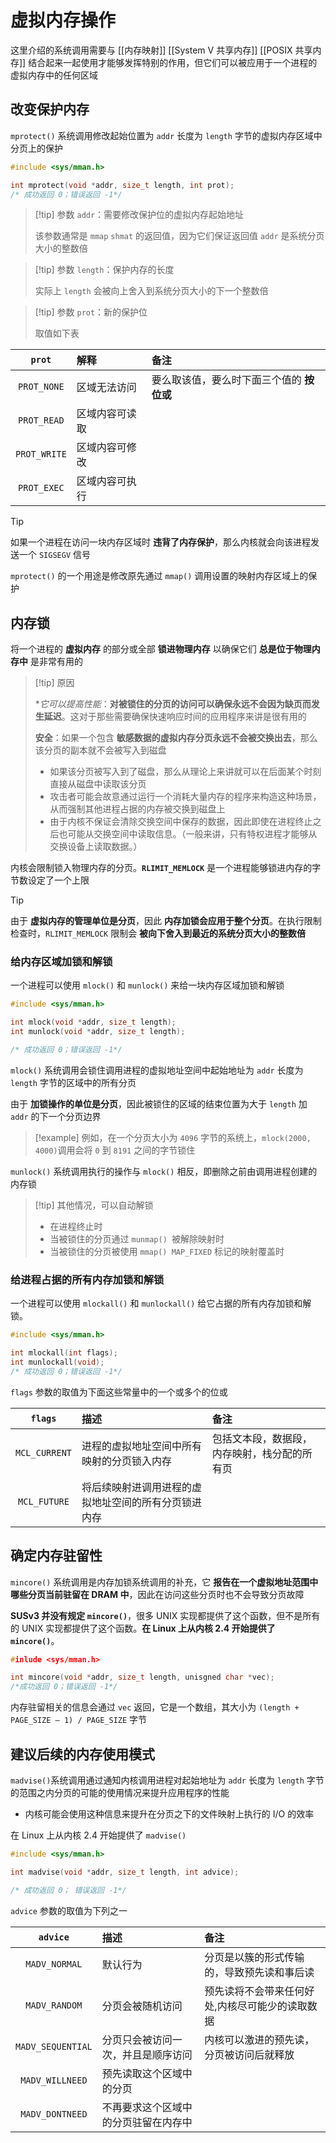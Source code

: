 # 虚拟内存操作

这里介绍的系统调用需要与 [[内存映射]]  [[System V 共享内存]]  [[POSIX 共享内存]] 结合起来一起使用才能够发挥特别的作用，但它们可以被应用于一个进程的虚拟内存中的任何区域

## 改变保护内存

`mprotect()` 系统调用修改起始位置为 `addr` 长度为 `length` 字节的虚拟内存区域中分页上的保护

```c
#include <sys/mman.h>

int mprotect(void *addr, size_t length, int prot);
/* 成功返回 0；错误返回 -1*/
```

> [!tip] 参数 `addr`：需要修改保护位的虚拟内存起始地址
> 
> 该参数通常是 `mmap` `shmat` 的返回值，因为它们保证返回值 `addr` 是系统分页大小的整数倍 
> 

> [!tip] 参数 `length`：保护内存的长度
> 
> 实际上 `length` 会被向上舍入到系统分页大小的下一个整数倍
> 

> [!tip] 参数 `prot`：新的保护位
> 
> 取值如下表

|    `prot`     | 解释      | 备注                      |
| :-----------: | :------ | :---------------------- |
| ``PROT_NONE`` | 区域无法访问  | 要么取该值，要么时下面三个值的 **按位或** |
|  `PROT_READ`  | 区域内容可读取 |                         |
| `PROT_WRITE`  | 区域内容可修改 |                         |
|  `PROT_EXEC`  | 区域内容可执行 |                         |

> [!tip] 
> 
> 如果一个进程在访问一块内存区域时 **违背了内存保护**，那么内核就会向该进程发送一个 `SIGSEGV` 信号
> 

`mprotect()` 的一个用途是修改原先通过 `mmap()` 调用设置的映射内存区域上的保护

## 内存锁

将一个进程的 **虚拟内存** 的部分或全部 **锁进物理内存** 以确保它们 **总是位于物理内存中** 是非常有用的

> [!tip] 原因
> 
> **它可以提高性能*：**对被锁住的分页的访问可以确保永远不会因为缺页而发生延迟**。这对于那些需要确保快速响应时间的应用程序来讲是很有用的
> 
> **安全**：如果一个包含 **敏感数据的虚拟内存分页永远不会被交换出去**，那么该分页的副本就不会被写入到磁盘
> + 如果该分页被写入到了磁盘，那么从理论上来讲就可以在后面某个时刻直接从磁盘中读取该分页
> + 攻击者可能会故意通过运行一个消耗大量内存的程序来构造这种场景，从而强制其他进程占据的内存被交换到磁盘上
> + 由于内核不保证会清除交换空间中保存的数据，因此即使在进程终止之后也可能从交换空间中读取信息。（一般来讲，只有特权进程才能够从交换设备上读取数据。）
> 

内核会限制锁入物理内存的分页。**`RLIMIT_MEMLOCK`** 是一个进程能够锁进内存的字节数设定了一个上限

> [!tip] 
> 
> 由于 **虚拟内存的管理单位是分页**，因此 **内存加锁会应用于整个分页**。在执行限制检查时，`RLIMIT_MEMLOCK` 限制会 **被向下舍入到最近的系统分页大小的整数倍**
> 

### 给内存区域加锁和解锁

一个进程可以使用 `mlock()` 和 `munlock()` 来给一块内存区域加锁和解锁

```c
#include <sys/mman.h>

int mlock(void *addr, size_t length);
int munlock(void *addr, size_t length);

/* 成功返回 0；错误返回 -1*/
```

`mlock()` 系统调用会锁住调用进程的虚拟地址空间中起始地址为 `addr` 长度为 `length` 字节的区域中的所有分页

由于 **加锁操作的单位是分页**，因此被锁住的区域的结束位置为大于 `length` 加 `addr` 的下一个分页边界

> [!example] 
> 例如，在一个分页大小为 `4096` 字节的系统上，`mlock(2000, 4000)`调用会将 `0` 到 `8191` 之间的字节锁住
> 

`munlock()` 系统调用执行的操作与 `mlock()` 相反，即删除之前由调用进程创建的内存锁

> [!tip] 其他情况，可以自动解锁
> + 在进程终止时
> + 当被锁住的分页通过 `munmap() `被解除映射时
> + 当被锁住的分页被使用 `mmap() MAP_FIXED` 标记的映射覆盖时
> 

### 给进程占据的所有内存加锁和解锁

一个进程可以使用 `mlockall()` 和 `munlockall()` 给它占据的所有内存加锁和解锁。

```c
#include <sys/mman.h>

int mlockall(int flags);
int munlockall(void);
/* 成功返回 0；错误返回 -1*/
```

 `flags` 参数的取值为下面这些常量中的一个或多个的位或

|    `flags`    | 描述                         | 备注                     |
| :-----------: | :------------------------- | :--------------------- |
| `MCL_CURRENT` | 进程的虚拟地址空间中所有映射的分页锁入内存      | 包括文本段，数据段，内存映射，栈分配的所有页 |
| `MCL_FUTURE`  | 将后续映射进调用进程的虚拟地址空间的所有分页锁进内存 |                        |

## 确定内存驻留性

`mincore()` 系统调用是内存加锁系统调用的补充，它 **报告在一个虚拟地址范围中哪些分页当前驻留在 DRAM 中**，因此在访问这些分页时也不会导致分页故障

**SUSv3 并没有规定 `mincore()`**，很多 UNIX 实现都提供了这个函数，但不是所有的 UNIX 实现都提供了这个函数。**在 Linux 上从内核 2.4 开始提供了 `mincore()`**。

```c
#inlude <sys/mman.h>

int mincore(void *addr, size_t length, unisgned char *vec);
/*成功返回 0；错误返回 -1*/
```

内存驻留相关的信息会通过 `vec` 返回，它是一个数组，其大小为 `(length + PAGE_SIZE – 1) / PAGE_SIZE` 字节

## 建议后续的内存使用模式

`madvise()`系统调用通过通知内核调用进程对起始地址为 `addr` 长度为 `length` 字节的范围之内分页的可能的使用情况来提升应用程序的性能
- 内核可能会使用这种信息来提升在分页之下的文件映射上执行的 I/O 的效率

在 Linux 上从内核 2.4 开始提供了 `madvise()`

```c
#include <sys/mman.h>

int madvise(void *addr, size_t length, int advice);

/* 成功返回 0； 错误返回 -1*/
```

`advice` 参数的取值为下列之一

|     `advice`      | 描述                 | 备注                       |
| :---------------: | :----------------- | :----------------------- |
|   `MADV_NORMAL`   | 默认行为               | 分页是以簇的形式传输的，导致预先读和事后读    |
|   `MADV_RANDOM`   | 分页会被随机访问           | 预先读将不会带来任何好处,内核尽可能少的读取数据 |
| `MADV_SEQUENTIAL` | 分页只会被访问一次，并且是顺序访问  | 内核可以激进的预先读，分页被访问后就释放     |
|  `MADV_WILLNEED`  | 预先读取这个区域中的分页       |                          |
|  `MADV_DONTNEED`  | 不再要求这个区域中的分页驻留在内存中 |                          |
